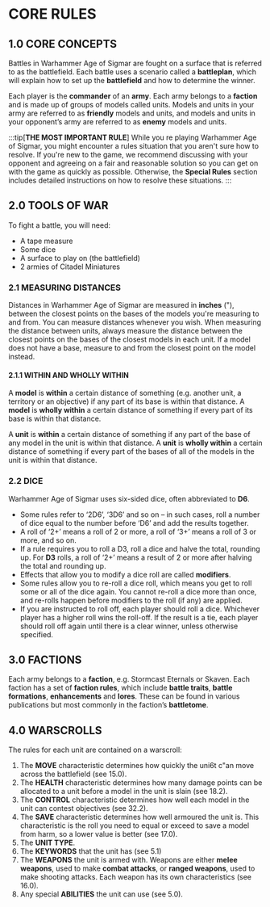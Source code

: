 # CORE RULES

## 1.0 CORE CONCEPTS

Battles in Warhammer Age of Sigmar are fought on a surface that is referred
to as the battlefield. Each battle uses a scenario called a **battleplan**,
which will explain how to set up the **battlefield** and how to determine the
winner.

Each player is the **commander** of an **army**. Each army belongs to a
**faction** and is made up of groups of models called units. Models and units
in your army are referred to as **friendly** models and units, and models and
units in your opponent’s army are referred to as **enemy** models and units.

:::tip[**THE MOST IMPORTANT RULE**]
While you re playing Warhammer Age of Sigmar, you might encounter a rules
situation that you aren't sure how to resolve. If you're new to the game, we
recommend discussing with your opponent and agreeing on a fair and reasonable
solution so you can get on with the game as quickly as possible. Otherwise, the
**Special Rules** section includes detailed instructions on how to resolve
these situations.
:::

## 2.0 TOOLS OF WAR

To fight a battle, you will need:

- A tape measure
- Some dice
- A surface to play on (the battlefield)
- 2 armies of Citadel Miniatures

### 2.1 MEASURING DISTANCES

Distances in Warhammer Age of Sigmar are measured in **inches** ("), between
the closest points on the bases of the models you're measuring to and from. You
can measure distances whenever you wish. When measuring the distance between
units, always measure the distance between the closest points on the bases of
the closest models in each unit. If a model does not have a base, measure to
and from the closest point on the model instead.

#### 2.1.1 WITHIN AND WHOLLY WITHIN

A **model** is **within** a certain distance of something (e.g. another unit, a
territory or an objective) if any part of its base is within that distance. A
**model** is **wholly within** a certain distance of something if every part of
its base is within that distance.

A **unit** is **within** a certain distance of something if any part of the
base of any model in the unit is within that distance. A **unit** is **wholly
within** a certain distance of something if every part of the bases of all of
the models in the unit is within that distance.

### 2.2 DICE

Warhammer Age of Sigmar uses six-sided dice, often abbreviated to **D6**.

- Some rules refer to ‘2D6’, ‘3D6’ and so on – in such cases, roll a number of
  dice equal to the number before ‘D6’ and add the results together.
- A roll of ‘2+’ means a roll of 2 or more, a roll of ‘3+’ means a roll of 3
  or more, and so on.
- If a rule requires you to roll a D3, roll a dice and halve the total,
  rounding up. For **D3** rolls, a roll of ‘2+’ means a result of 2 or more after
  halving the total and rounding up.
- Effects that allow you to modify a dice roll are called **modifiers**.
- Some rules allow you to re-roll a dice roll, which means you get to roll some
  or all of the dice again. You cannot re-roll a dice more than once, and
  re-rolls happen before modifiers to the roll (if any) are applied.
- If you are instructed to roll off, each player should roll a dice. Whichever
  player has a higher roll wins the roll-off. If the result is a tie, each player
  should roll off again until there is a clear winner, unless otherwise
  specified.

## 3.0 FACTIONS

Each army belongs to a **faction**, e.g. Stormcast Eternals or Skaven.
Each faction has a set of **faction rules**, which include **battle traits**,
**battle formations**, **enhancements** and **lores**. These can be found in
various publications but most commonly in the faction’s **battletome**.

## 4.0 WARSCROLLS

The rules for each unit are contained on a warscroll:

1. The **MOVE** characteristic determines how quickly the uni6t c"an move
   across the battlefield (see 15.0).
2. The **HEALTH** characteristic determines how many damage points can be
   allocated to a unit before a model in the unit is slain (see 18.2).
3. The **CONTROL** characteristic determines how well each model in the unit
   can contest objectives (see 32.2).
4. The **SAVE** characteristic determines how well armoured the unit is. This
   characteristic is the roll you need to equal or exceed to save a model from
   harm, so a lower value is better (see 17.0).
5. The **UNIT TYPE**.
6. The **KEYWORDS** that the unit has (see 5.1)
7. The **WEAPONS** the unit is armed with. Weapons are either **melee
   weapons**, used to make **combat attacks**, or **ranged weapons**, used to
   make shooting attacks. Each weapon has its own characteristics (see 16.0).
8. Any special **ABILITIES** the unit can use (see 5.0).

